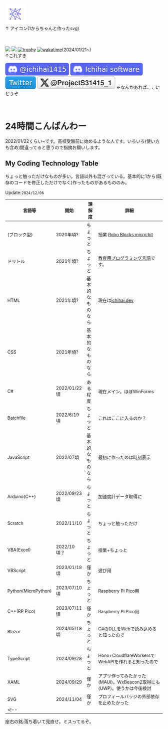 <img width="64" src="svg/icon.svg"> <br>
↑ アイコン(1からちゃんと作ったsvg)
<br><br><br>

![](https://github-readme-stats.vercel.app/api?username=Ichihai1415&theme=dark&hide_border=false&include_all_commits=true&count_private=true)
![](https://github-readme-streak-stats.herokuapp.com/?user=Ichihai1415&theme=dark&hide_border=false)
[![trophy](https://github-profile-trophy.vercel.app/?username=Ichihai1415&theme=dark&no-frame=false&no-bg=true&margin-w=4)](https://github.com/ryo-ma/github-profile-trophy)
[![wakatime](https://wakatime.com/badge/user/018d266d-2f69-4179-ace8-f0017b3d0fc1.svg)](https://wakatime.com/@018d266d-2f69-4179-ace8-f0017b3d0fc1)(2024/01/21~)
<br>↑これすき

![Discord](svg/badge-discord.svg)
[![Discord server](svg/badge-ichihai-software.svg)](https://discord.gg/7dBFWKjgGa)
[![Twitter](svg/badge-twitter.svg)](https://twitter.com/ProjectS31415_1)
[![X (formerly Twitter) Follow](svg/badge-x.svg)](https://twitter.com/ProjectS31415_1)
←なんかあればここにどうぞ
<br><br><br>

# 24時間こんばんわー
2022/01/22くらい~です。高校受験前に始めるような人です。いろいろ(使い方も含め)間違ってると思うので指摘お願いします。

## My Coding Technology Table

ちょっと触っただけなものが多い。言語以外も混ざっている。基本的に1から(既存のコードを修正しただけでなく)作ったものがあるもののみ。

Update:`2024/12/06`

|言語等|開始|理解度|詳細|
|---|---|---|---|
|(ブロック型)|2020年頃?|ちょっと|授業 [Robo Blocks](https://blocks.softbankrobotics.com/),[micro:bit](https://microbit.org/)|
|ドリトル|2021年頃?|ちょっと|[教育用プログラミング言語](https://dolittle.eplang.jp/)です。|
|HTML|2021年頃?|基本的なものなら|現在は[ichihai.dev](https://ichihai.dev)|
|CSS|2021年頃?|基本的なものなら||
|C#|2022/01/22頃|ある程度|現在メイン。ほぼWinForms|
|Batchfile|2022/6/19頃|ちょっと|これはここに入るのか？|
|JavaScript|2022/07頃|基本的なものなら|最初に作ったのは時刻表示|
|Arduino(C++)|2022/09/23頃|ちょっと|加速度計データ取得に|
|Scratch|2022/11/10|ちょっと|ちょっと触っただけ|
|VBA(Excel)|2022/10頃？|ちょっと|授業+ちょっと|
|VBScript|2023/01/18頃|僅か|遊び用|
|Python(MicroPython)|2023/07/10頃|ちょっと|Raspberry Pi Pico用|
|C++(RP Pico)|2023/07/11頃|僅か|Raspberry Pi Pico用|
|Blazor|2024/05/18頃|ちょっと|C#のDLLをWebで読み込めると知ったので|
|TypeScript|2024/09/28|ちょっと|Hono+CloudflareWorkersでWebAPIを作れると知ったので|
|XAML|2024/09/29|僅か|アプリ作ってみたかった(MAUI)。WxBeacon2取得にも(UWP)。使うかは今後検討|
|SVG|2024/11/04|僅か|プロフィールバッジの外部依存を止めたかった|
<!--|||||-->

<!--using google youtube qiita twitter githubなど-->

座右の銘:落ち着いて見直せ。ミスってるぞ。
